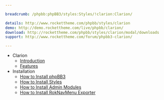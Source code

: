 ```yaml
---

breadcrumb: /phpbb:phpBB3/styles:Styles/!clarion:Clarion/

details: http://www.rockettheme.com/phpbb/styles/clarion
demo: http://demo.rockettheme.com/live/phpbb/clarion/
download: http://rockettheme.com/phpbb/styles/clarion/modal/downloads
support: http://www.rockettheme.com/forum/phpbb3-clarion/

---
```


* Clarion
	* [Introduction](INDEX.md#introduction)
	* [Features](INDEX.md#features)
* Installation
	* [How to Install phpBB3](../../start/install.md)
	* [How to Install Styles](../../start/styles.md)
	* [How to Install Admin Modules](../../start/styles.md#installing-administrative-modules)
	* [How to Install RokNavMenu Exporter](../../modules/roknavmenu.md)